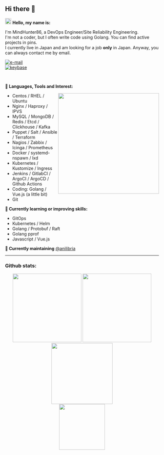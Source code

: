 ## Hi there 👋

<img height="20px" src="https://github.githubassets.com/images/icons/emoji/shipit.png" /> **Hello, my name is:**

I'm MindHunter86, a DevOps Engineer/Site Reliability Engineering.  
I'm not a coder, but I often write code using Golang. You can find active projects in pins.  
I currently live in Japan and am looking for a job __only__ in Japan. Anyway, you can always contact me by email.

[![e-mail](https://img.shields.io/badge/Email-mindhunter86@vkom.cc-informational?logo=mail.ru&style=social&label=e-mail)](mailto:mindhunter86@vkom.cc)  
[![keybase](https://img.shields.io/keybase/pgp/vkom?style=social&label=KeybasePGP)](https://keybase.io/vkom/pgp_keys.asc)

<br />

**🔭 Languages, Tools and Interest:**

<img align="right" src="https://user-images.githubusercontent.com/8397729/193975159-617a8082-1443-4e39-9791-be549059ca97.gif" height="330" />

 - Centos / RHEL / Ubuntu
 - Nginx / Haproxy / IPVS
 - MySQL / MongoDB / Redis / Etcd / Clickhouse / Kafka
 - Puppet / Salt / Ansible / Terraform
 - Nagios / Zabbix / Icinga / Prometheus
 - Docker / systemd-nspawn / lxd
 - Kubernetes / Kustomize / Ingress
 - Jenkins / GitlabCI / ArgoCI / ArgoCD / Github&nbsp;Actions
 - Coding: Golang / Vue.js&nbsp;(a&nbsp;little&nbsp;bit)
 - Git


**🌱 Currently learning or improving skills:**

 - GitOps
 - Kubernetes / Helm
 - Golang / Protobuf / Raft
 - Golang&nbsp;pprof
 - Javascript / Vue.js

**👯 Currently maintaining**
[@anilibria](https://github.com/anilibria)

---

### Github stats:

<div align="center">
  <img height=225 src="https://github-readme-stats.vkom.cc/api?username=MindHunter86&theme=tokyonight&show_icons=true&include_all_commits=true&count_private=true&show=reviews,prs_merged,prs_merged_percentage" />
  <img height=225 src="https://github-readme-stats.vkom.cc/api/top-langs?username=MindHunter86&layout=compact&langs_count=8&card_width=320&theme=tokyonight&include_all_commits=true&count_private=true&exclude_repo=shurzgbets-web,joyskins-web,shurzgbets-bot,joyskins-node,github-readme-stats,csgf-backend" />
</div>

<div align="center">
  <img height=200 src="https://github-readme-stats.vkom.cc/api/wakatime?username=MindHunter86&theme=tokyonight" />
</div>

<div align="center">
  <img height=150 src="https://github-profile-trophy.vercel.app/?username=MindHunter86&theme=tokyonight&include_all_commits=true&count_private=true&no-frame=true&column=7&title=-Stars,-Reviews,-Followers" />
</div>
